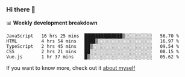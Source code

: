 ### Hi there 👋

<!--
**HondryTravis/HondryTravis** is a ✨ _special_ ✨ repository because its `README.md` (this file) appears on your GitHub profile.

Here are some ideas to get you started:

- 🔭 I’m currently working on ...
- 🌱 I’m currently learning ...
- 👯 I’m looking to collaborate on ...
- 🤔 I’m looking for help with ...
- 💬 Ask me about ...
- 📫 How to reach me: ...
- 😄 Pronouns: ...
- ⚡ Fun fact: ...
-->

<!-- [![travis's github stats](https://github-readme-stats.vercel.app/api?username=HondryTravis)](https://github.com/anuraghazra/github-readme-stats)  -->
<!-- ![travis's github stats](https://github-readme-stats.anuraghazra1.vercel.app/api/top-langs/?username=HondryTravis&theme=nord&layout=compact) -->

📊 **Weekly development breakdown**

<!--START_SECTION:waka-->
```text
JavaScript   16 hrs 25 mins  ██████████████▒░░░░░░░░░░   56.70 % 
HTML         4 hrs 54 mins   ████▒░░░░░░░░░░░░░░░░░░░░   16.97 % 
TypeScript   2 hrs 45 mins   ██▒░░░░░░░░░░░░░░░░░░░░░░   09.54 % 
CSS          2 hrs 21 mins   ██░░░░░░░░░░░░░░░░░░░░░░░   08.15 % 
Vue.js       1 hr 37 mins    █▒░░░░░░░░░░░░░░░░░░░░░░░   05.62 % 
```
<!--END_SECTION:waka-->

If you want to know more, check out it [about myself](https://hondrytravis.github.io/)
